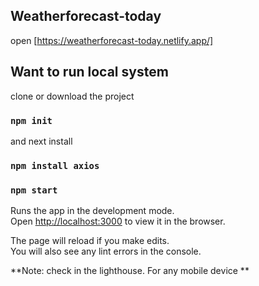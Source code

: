 

## Weatherforecast-today

open [https://weatherforecast-today.netlify.app/]

## Want to run local system
clone or download the project 

### `npm init`

and next install

### `npm install axios`

### `npm start`

Runs the app in the development mode.<br />
Open [http://localhost:3000](http://localhost:3000) to view it in the browser.

The page will reload if you make edits.<br />
You will also see any lint errors in the console.

**Note: check in the lighthouse. For any mobile device **


